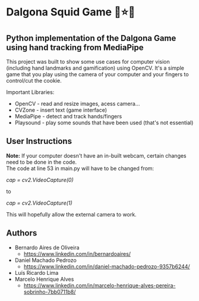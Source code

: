# Dalgona Squid Game 🔺⭐🔴

## Python implementation of the Dalgona Game using hand tracking from MediaPipe

This project was built to show some use cases for computer vision (including hand landmarks and gamification) using
OpenCV. It's a simple game that you play using the camera of your computer and your fingers to control/cut the cookie.

Important Libraries:
* OpenCV - read and resize images, acess camera...
* CVZone - insert text (game interface)
* MediaPipe - detect and track hands/fingers
* Playsound - play some sounds that have been used (that's not essential)

## User Instructions

**Note:** If your computer doesn't have an in-built webcam, certain changes need to be done in the code.  
The code at line 53 in main.py will have to be changed from:

   *cap = cv2.VideoCapture(0)*
   
   to 
   
   *cap = cv2.VideoCapture(1)*

This will hopefully allow the external camera to work.

## Authors
* Bernardo Aires de Oliveira
  * https://www.linkedin.com/in/bernardoaires/
* Daniel Machado Pedrozo
    * https://www.linkedin.com/in/daniel-machado-pedrozo-9357b6244/
* Luís Ricardo Lima
* Marcelo Henrique Alves
  * https://www.linkedin.com/in/marcelo-henrique-alves-pereira-sobrinho-7bb0711b8/